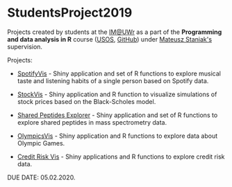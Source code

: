 # StudentsProject2019

Projects created by students at the [IM@UWr](http://math.uni.wroc.pl) as a part of the **Programming and data analysis in R** course ([USOS](https://usosweb.uni.wroc.pl/kontroler.php?_action=katalog2/przedmioty/pokazPrzedmiot&prz_kod=28-MT-S-LPrAnDaR), [GitHub](https://github.com/StatsIMUWr/Wprowadzenie_do_R_2019)) under [Mateusz Staniak's](https://mstaniak.github.io) supervision.


Projects:

- [SpotifyVis](https://github.com/StatsIMUWr/StudentsProject2019/tree/master/BuszkaJacaszekJeszka) - Shiny application and set of R functions to explore musical taste and listening habits of a single person based on Spotify data.

- [StockVis](https://github.com/StatsIMUWr/StudentsProject2019/tree/master/SlomkaWawrzynczykKupecSroka) - Shiny application and R function to visualize simulations of stock prices based on the Black-Scholes model.

- [Shared Peptides Explorer](https://github.com/StatsIMUWr/StudentsProject2019/tree/master/KrzyszkiewiczFoks) - Shiny application and set of R functions to explore shared peptides in mass spectrometry data.

- [OlympicsVis](https://github.com/StatsIMUWr/StudentsProject2019/tree/master/KonopackaPiotrowski) - Shiny application and R functions to explore data about Olympic Games.

- [Credit Risk Vis](https://github.com/StatsIMUWr/StudentsProject2019/tree/master/HasalJasicToczek) - Shiny applications and R functions to explore credit risk data.

DUE DATE: 05.02.2020.
